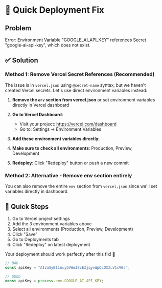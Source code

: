 # 🔧 Quick Deployment Fix

## Problem
Error: Environment Variable "GOOGLE_AI_API_KEY" references Secret "google-ai-api-key", which does not exist.

## ✅ Solution

### Method 1: Remove Vercel Secret References (Recommended)

The issue is in `vercel.json` using `@secret-name` syntax, but we haven't created Vercel secrets. Let's use direct environment variables instead:

1. **Remove the `env` section from vercel.json** or set environment variables directly in Vercel dashboard

2. **Go to Vercel Dashboard**:
   - Visit your project: https://vercel.com/dashboard
   - Go to: Settings → Environment Variables

3. **Add these environment variables directly**:

 
4. **Make sure to check all environments**: Production, Preview, Development

5. **Redeploy**: Click "Redeploy" button or push a new commit

### Method 2: Alternative - Remove env section entirely

You can also remove the entire `env` section from `vercel.json` since we'll set variables directly in dashboard.

## 🚀 Quick Steps

1. Go to Vercel project settings
2. Add the 3 environment variables above
3. Select all environments (Production, Preview, Development)
4. Click "Save"
5. Go to Deployments tab
6. Click "Redeploy" on latest deployment

Your deployment should work perfectly after this fix! 🎉

```javascript
// BAD
const apiKey = "AIzaSyB11ouybVWoJ8cEZjqyvWpQLOXZLV1cVEc";

// GOOD
const apiKey = process.env.GOOGLE_AI_API_KEY;
```
